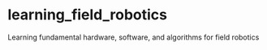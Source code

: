 # learning_field_robotics
Learning fundamental hardware, software, and algorithms for field robotics
